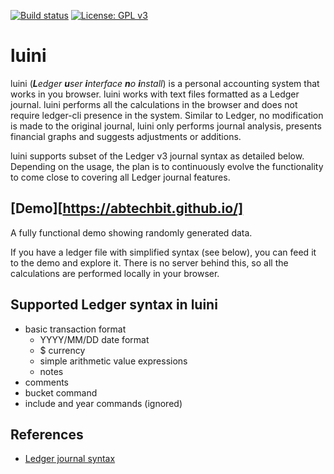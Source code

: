 [![Build status](https://travis-ci.org/abtechbit/luini.svg?branch=master)](https://travis-ci.org/abtechbit/luini)
[![License: GPL v3](https://img.shields.io/badge/License-GPL%20v3-blue.svg)](https://www.gnu.org/licenses/gpl-3.0)

# luini

luini (_**L**edger **u**ser **i**nterface **n**o **i**nstall_) is a personal accounting system that works in you browser. luini works with text files formatted as a Ledger journal. 
luini performs all the calculations in the browser and does not require ledger-cli presence in the system. Similar to Ledger, 
no modification is made to the original journal, luini only performs journal analysis, presents financial graphs and suggests 
adjustments or additions. 

luini supports subset of the Ledger v3 journal syntax as detailed below. Depending on the usage, the plan is to
continuously evolve the functionality to come close to covering all Ledger journal features. 

## [Demo][https://abtechbit.github.io/]
A fully functional demo showing randomly generated data.

If you have a ledger file with simplified syntax (see below), you can feed it to the demo and explore it. There is no server behind this, so all the calculations are performed locally in your browser.

## Supported Ledger syntax in luini
- basic transaction format
  - YYYY/MM/DD date format
  - $ currency
  - simple arithmetic value expressions
  - notes
- comments
- bucket command
- include and year commands (ignored)



## References
- [Ledger journal syntax](http://ledger-cli.org/3.0/doc/ledger3.html)


